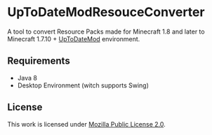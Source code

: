 # UpToDateModResouceConverter

A tool to convert Resource Packs made for Minecraft 1.8 and later to Minecraft 1.7.10 + [UpToDateMod](https://www.curseforge.com/minecraft/mc-mods/uptodatemod) environment.

## Requirements

- Java 8
- Desktop Environment (witch supports Swing)

## License

This work is licensed under [Mozilla Public License 2.0](LICENSE).
